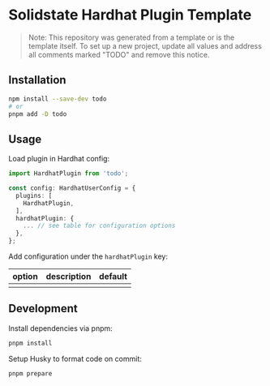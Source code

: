 # Solidstate Hardhat Plugin Template

> Note: This repository was generated from a template or is the template itself. To set up a new project, update all values and address all comments marked "TODO" and remove this notice.

## Installation

<!-- TODO: set package name -->

```bash
npm install --save-dev todo
# or
pnpm add -D todo
```

## Usage

Load plugin in Hardhat config:

<!-- TODO: update plugin name and config key -->

```typescript
import HardhatPlugin from 'todo';

const config: HardhatUserConfig = {
  plugins: [
    HardhatPlugin,
  ],
  hardhatPlugin: {
    ... // see table for configuration options
  },
};
```

<!-- TODO: populate table and update config key -->

Add configuration under the `hardhatPlugin` key:

| option | description | default |
| ------ | ----------- | ------- |
|        |             |         |

## Development

Install dependencies via pnpm:

```bash
pnpm install
```

Setup Husky to format code on commit:

```bash
pnpm prepare
```
